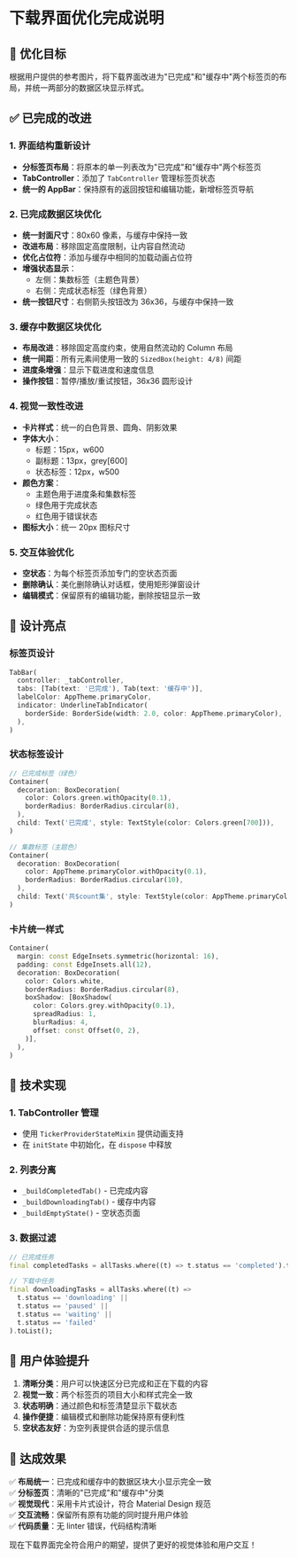 # 下载界面优化完成说明

## 🎯 优化目标

根据用户提供的参考图片，将下载界面改进为"已完成"和"缓存中"两个标签页的布局，并统一两部分的数据区块显示样式。

## ✅ 已完成的改进

### 1. 界面结构重新设计

- **分标签页布局**：将原本的单一列表改为"已完成"和"缓存中"两个标签页
- **TabController**：添加了 `TabController` 管理标签页状态
- **统一的 AppBar**：保持原有的返回按钮和编辑功能，新增标签页导航

### 2. 已完成数据区块优化

- **统一封面尺寸**：80x60 像素，与缓存中保持一致
- **改进布局**：移除固定高度限制，让内容自然流动
- **优化占位符**：添加与缓存中相同的加载动画占位符
- **增强状态显示**：
  - 左侧：集数标签（主题色背景）
  - 右侧：完成状态标签（绿色背景）
- **统一按钮尺寸**：右侧箭头按钮改为 36x36，与缓存中保持一致

### 3. 缓存中数据区块优化

- **布局改进**：移除固定高度约束，使用自然流动的 Column 布局
- **统一间距**：所有元素间使用一致的 `SizedBox(height: 4/8)` 间距
- **进度条增强**：显示下载进度和速度信息
- **操作按钮**：暂停/播放/重试按钮，36x36 圆形设计

### 4. 视觉一致性改进

- **卡片样式**：统一的白色背景、圆角、阴影效果
- **字体大小**：
  - 标题：15px，w600
  - 副标题：13px，grey[600]
  - 状态标签：12px，w500
- **颜色方案**：
  - 主题色用于进度条和集数标签
  - 绿色用于完成状态
  - 红色用于错误状态
- **图标大小**：统一 20px 图标尺寸

### 5. 交互体验优化

- **空状态**：为每个标签页添加专门的空状态页面
- **删除确认**：美化删除确认对话框，使用矩形弹窗设计
- **编辑模式**：保留原有的编辑功能，删除按钮显示一致

## 🎨 设计亮点

### 标签页设计

```dart
TabBar(
  controller: _tabController,
  tabs: [Tab(text: '已完成'), Tab(text: '缓存中')],
  labelColor: AppTheme.primaryColor,
  indicator: UnderlineTabIndicator(
    borderSide: BorderSide(width: 2.0, color: AppTheme.primaryColor),
  ),
)
```

### 状态标签设计

```dart
// 已完成标签（绿色）
Container(
  decoration: BoxDecoration(
    color: Colors.green.withOpacity(0.1),
    borderRadius: BorderRadius.circular(8),
  ),
  child: Text('已完成', style: TextStyle(color: Colors.green[700])),
)

// 集数标签（主题色）
Container(
  decoration: BoxDecoration(
    color: AppTheme.primaryColor.withOpacity(0.1),
    borderRadius: BorderRadius.circular(10),
  ),
  child: Text('共$count集', style: TextStyle(color: AppTheme.primaryColor)),
)
```

### 卡片统一样式

```dart
Container(
  margin: const EdgeInsets.symmetric(horizontal: 16),
  padding: const EdgeInsets.all(12),
  decoration: BoxDecoration(
    color: Colors.white,
    borderRadius: BorderRadius.circular(8),
    boxShadow: [BoxShadow(
      color: Colors.grey.withOpacity(0.1),
      spreadRadius: 1,
      blurRadius: 4,
      offset: const Offset(0, 2),
    )],
  ),
)
```

## 🔧 技术实现

### 1. TabController 管理

- 使用 `TickerProviderStateMixin` 提供动画支持
- 在 `initState` 中初始化，在 `dispose` 中释放

### 2. 列表分离

- `_buildCompletedTab()` - 已完成内容
- `_buildDownloadingTab()` - 缓存中内容
- `_buildEmptyState()` - 空状态页面

### 3. 数据过滤

```dart
// 已完成任务
final completedTasks = allTasks.where((t) => t.status == 'completed').toList();

// 下载中任务
final downloadingTasks = allTasks.where((t) =>
  t.status == 'downloading' ||
  t.status == 'paused' ||
  t.status == 'waiting' ||
  t.status == 'failed'
).toList();
```

## 📱 用户体验提升

1. **清晰分类**：用户可以快速区分已完成和正在下载的内容
2. **视觉一致**：两个标签页的项目大小和样式完全一致
3. **状态明确**：通过颜色和标签清楚显示下载状态
4. **操作便捷**：编辑模式和删除功能保持原有便利性
5. **空状态友好**：为空列表提供合适的提示信息

## 🎯 达成效果

✅ **布局统一**：已完成和缓存中的数据区块大小显示完全一致  
✅ **分标签页**：清晰的"已完成"和"缓存中"分类  
✅ **视觉现代**：采用卡片式设计，符合 Material Design 规范  
✅ **交互流畅**：保留所有原有功能的同时提升用户体验  
✅ **代码质量**：无 linter 错误，代码结构清晰

现在下载界面完全符合用户的期望，提供了更好的视觉体验和用户交互！




